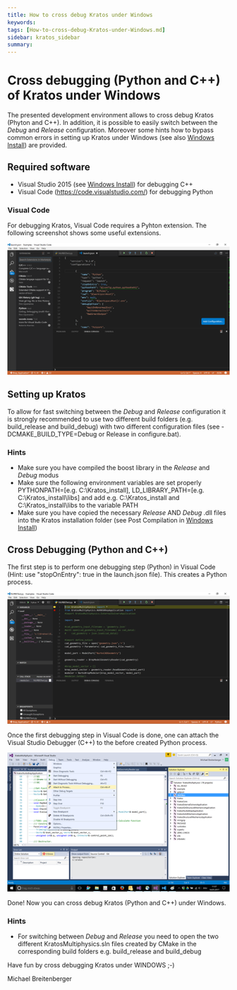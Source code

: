 ```yaml
---
title: How to cross debug Kratos under Windows
keywords: 
tags: [How-to-cross-debug-Kratos-under-Windows.md]
sidebar: kratos_sidebar
summary: 
---
```


# Cross debugging (Python and C++) of Kratos under Windows
The presented development environment allows to cross debug Kratos (Phyton and C++). In addition, it is possible to easily switch between the _Debug_ and _Release_ configuration. Moreover some hints how to bypass common errors in setting up Kratos under Windows (see also [Windows Install](Windows-Install)) are provided.

## Required software
* Visual Studio 2015 (see [Windows Install](Windows-Install)) for debugging C++
* Visual Code (https://code.visualstudio.com/) for debugging Python

### Visual Code
For debugging Kratos, Visual Code requires a Pyhton extension. The following screenshot shows some useful extensions.
 
![Useful Visual Code extensions](https://raw.githubusercontent.com/KratosMultiphysics/Documentation/master/Wiki_files/Home/Extensions.PNG)

## Setting up Kratos
To allow for fast switching between the _Debug_ and _Release_ configuration it is strongly recommended to use two different build folders (e.g. build_release and build_debug) with two different configuration files (see -DCMAKE_BUILD_TYPE=Debug or Release in configure.bat).
### Hints
* Make sure you have compiled the boost library in the _Release_ and _Debug_ modus
* Make sure the following environment variables are set properly PYTHONPATH=[e.g. C:\Kratos_install], LD_LIBRARY_PATH=[e.g. C:\Kratos_install\libs] and add e.g. C:\Kratos_install and C:\Kratos_install\libs to the variable PATH
* Make sure you have copied the necessary _Release_ AND _Debug_ .dll files into the Kratos installation folder (see Post Compilation in [Windows Install](Windows-Install))

## Cross Debugging (Python and C++)
The first step is to perform one debugging step (Python) in Visual Code (Hint: use "stopOnEntry": true in the launch.json file). This creates a Python process.

![](https://raw.githubusercontent.com/KratosMultiphysics/Documentation/master/Wiki_files/Home/Kratos_VisualCode_Python.PNG)

Once the first debugging step in Visual Code is done, one can attach the Visual Studio Debugger (C++) to the before created Python process.

![](https://raw.githubusercontent.com/KratosMultiphysics/Documentation/master/Wiki_files/Home/Attach_to_process.png)

Done! Now you can cross debug Kratos (Python and C++) under Windows.

### Hints
* For switching between _Debug_ and _Release_ you need to open the two different KratosMultiphysics.sln files created by CMake in the corresponding build folders e.g. build_release and build_debug

Have fun by cross debugging Kratos under WINDOWS ;-)

Michael Breitenberger